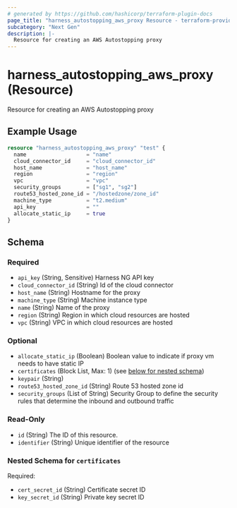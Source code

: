 ```yaml
---
# generated by https://github.com/hashicorp/terraform-plugin-docs
page_title: "harness_autostopping_aws_proxy Resource - terraform-provider-harness"
subcategory: "Next Gen"
description: |-
  Resource for creating an AWS Autostopping proxy
---
```


# harness_autostopping_aws_proxy (Resource)

Resource for creating an AWS Autostopping proxy

## Example Usage

```terraform
resource "harness_autostopping_aws_proxy" "test" {
  name                   = "name"
  cloud_connector_id     = "cloud_connector_id"
  host_name              = "host_name"
  region                 = "region"
  vpc                    = "vpc"
  security_groups        = ["sg1", "sg2"]
  route53_hosted_zone_id = "/hostedzone/zone_id"
  machine_type           = "t2.medium"
  api_key                = ""
  allocate_static_ip     = true
}
```

<!-- schema generated by tfplugindocs -->
## Schema

### Required

- `api_key` (String, Sensitive) Harness NG API key
- `cloud_connector_id` (String) Id of the cloud connector
- `host_name` (String) Hostname for the proxy
- `machine_type` (String) Machine instance type
- `name` (String) Name of the proxy
- `region` (String) Region in which cloud resources are hosted
- `vpc` (String) VPC in which cloud resources are hosted

### Optional

- `allocate_static_ip` (Boolean) Boolean value to indicate if proxy vm needs to have static IP
- `certificates` (Block List, Max: 1) (see [below for nested schema](#nestedblock--certificates))
- `keypair` (String)
- `route53_hosted_zone_id` (String) Route 53 hosted zone id
- `security_groups` (List of String) Security Group to define the security rules that determine the inbound and outbound traffic

### Read-Only

- `id` (String) The ID of this resource.
- `identifier` (String) Unique identifier of the resource

<a id="nestedblock--certificates"></a>
### Nested Schema for `certificates`

Required:

- `cert_secret_id` (String) Certificate secret ID
- `key_secret_id` (String) Private key secret ID
